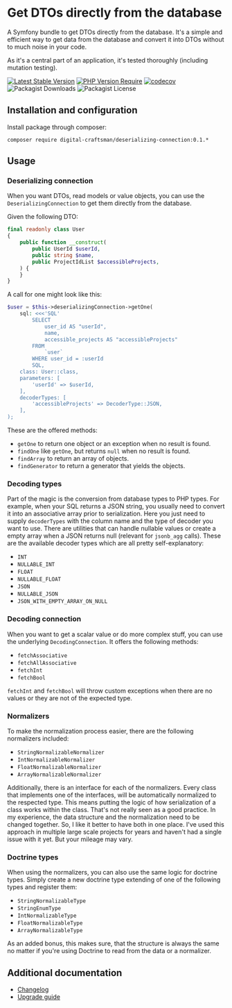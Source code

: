 # Get DTOs directly from the database

A Symfony bundle to get DTOs directly from the database. It's a simple and efficient way to get data from the database and convert it into DTOs without to much noise in your code.  

As it's a central part of an application, it's tested thoroughly (including mutation testing).

[![Latest Stable Version](https://img.shields.io/badge/stable-0.1.0-blue)](https://packagist.org/packages/digital-craftsman/deserializing-connection)
[![PHP Version Require](https://img.shields.io/badge/php-8.3|8.4-5b5d95)](https://packagist.org/packages/digital-craftsman/deserializing-connection)
[![codecov](https://codecov.io/gh/digital-craftsman-de/deserializing-connection/branch/main/graph/badge.svg?token=BL0JKZYLBG)](https://codecov.io/gh/digital-craftsman-de/deserializing-connection)
![Packagist Downloads](https://img.shields.io/packagist/dt/digital-craftsman/deserializing-connection)
![Packagist License](https://img.shields.io/packagist/l/digital-craftsman/deserializing-connection)

## Installation and configuration

Install package through composer:

```shell
composer require digital-craftsman/deserializing-connection:0.1.*
```

## Usage

### Deserializing connection

When you want DTOs, read models or value objects, you can use the `DeserializingConnection` to get them directly from the database. 

Given the following DTO:

```php
final readonly class User
{
    public function __construct(
        public UserId $userId,
        public string $name,
        public ProjectIdList $accessibleProjects,
    ) {
    }
}
```

A call for one might look like this:

```php
$user = $this->deserializingConnection->getOne(
    sql: <<<'SQL'
        SELECT
            user_id AS "userId",
            name,
            accessible_projects AS "accessibleProjects"
        FROM
            `user`
        WHERE user_id = :userId
        SQL,
    class: User::class,
    parameters: [
        'userId' => $userId,
    ],
    decoderTypes: [
        'accessibleProjects' => DecoderType::JSON,
    ],
);
```

These are the offered methods:

- `getOne` to return one object or an exception when no result is found.
- `findOne` like `getOne`, but returns `null` when no result is found.
- `findArray` to return an array of objects.
- `findGenerator` to return a generator that yields the objects.

### Decoding types

Part of the magic is the conversion from database types to PHP types. For example, when your SQL returns a JSON string, you usually need to convert it into an associative array prior to serialization. Here you just need to supply `decoderTypes` with the column name and the type of decoder you want to use. There are utilities that can handle nullable values or create a empty array when a JSON returns null (relevant for `jsonb_agg` calls). These are the available decoder types which are all pretty self-explanatory:

- `INT`
- `NULLABLE_INT`
- `FLOAT`
- `NULLABLE_FLOAT`
- `JSON`
- `NULLABLE_JSON`
- `JSON_WITH_EMPTY_ARRAY_ON_NULL`

### Decoding connection

When you want to get a scalar value or do more complex stuff, you can use the underlying `DecodingConnection`. It offers the following methods:

- `fetchAssociative`
- `fetchAllAssociative`
- `fetchInt`
- `fetchBool`

`fetchInt` and `fetchBool` will throw custom exceptions when there are no values or they are not of the expected type.

### Normalizers

To make the normalization process easier, there are the following normalizers included:

- `StringNormalizableNormalizer`
- `IntNormalizableNormalizer`
- `FloatNormalizableNormalizer`
- `ArrayNormalizableNormalizer`

Additionally, there is an interface for each of the normalizers. Every class that implements one of the interfaces, will be automatically normalized to the respected type. This means putting the logic of how serialization of a class works within the class. That's not really seen as a good practice. In my experience, the data structure and the normalization need to be changed together. So, I like it better to have both in one place. I've used this approach in multiple large scale projects for years and haven't had a single issue with it yet. But your mileage may vary.

### Doctrine types

When using the normalizers, you can also use the same logic for doctrine types. Simply create a new doctrine type extending of one of the following types and register them:

- `StringNormalizableType`
- `StringEnumType`
- `IntNormalizableType`
- `FloatNormalizableType`
- `ArrayNormalizableType`

As an added bonus, this makes sure, that the structure is always the same no matter if you're using Doctrine to read from the data or a normalizer.

## Additional documentation

- [Changelog](./CHANGELOG.md)
- [Upgrade guide](./UPGRADE.md)

